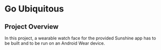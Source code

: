 # Go Ubiquitous

##  Project Overview

In this project, a wearable watch face for the provided Sunshine app has to be built and to be run on an Android Wear device.

